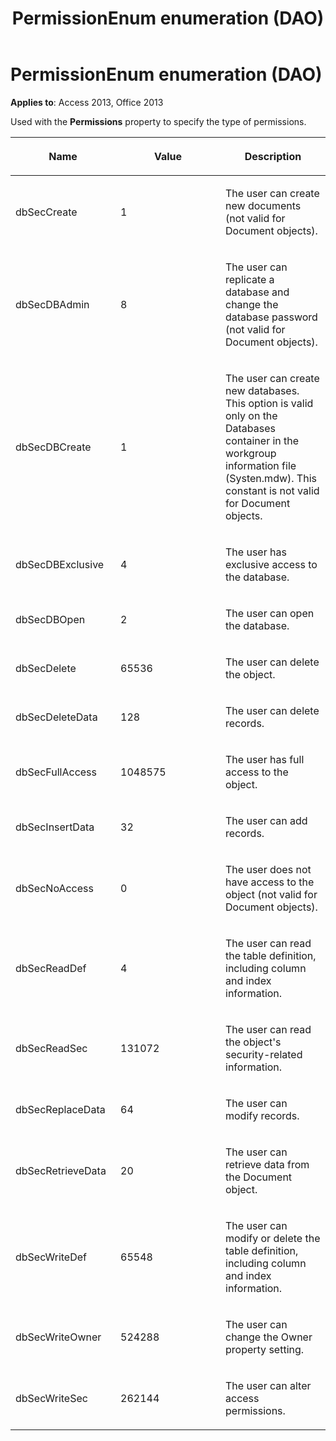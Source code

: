 ﻿---
title: PermissionEnum enumeration (DAO)
TOCTitle: PermissionEnum Enumeration
ms:assetid: dcce9940-f8a7-e915-1b69-05c341bea8cd
ms:mtpsurl: https://msdn.microsoft.com/library/Ff835373(v=office.15)
ms:contentKeyID: 48548147
ms.date: 09/18/2015
mtps_version: v=office.15
---

# PermissionEnum enumeration (DAO)


**Applies to**: Access 2013, Office 2013

Used with the **Permissions** property to specify the type of permissions.

<table>
<colgroup>
<col style="width: 33%" />
<col style="width: 33%" />
<col style="width: 33%" />
</colgroup>
<thead>
<tr class="header">
<th><p>Name</p></th>
<th><p>Value</p></th>
<th><p>Description</p></th>
</tr>
</thead>
<tbody>
<tr class="odd">
<td><p>dbSecCreate</p></td>
<td><p>1</p></td>
<td><p>The user can create new documents (not valid for Document objects).</p></td>
</tr>
<tr class="even">
<td><p>dbSecDBAdmin</p></td>
<td><p>8</p></td>
<td><p>The user can replicate a database and change the database password (not valid for Document objects).</p></td>
</tr>
<tr class="odd">
<td><p>dbSecDBCreate</p></td>
<td><p>1</p></td>
<td><p>The user can create new databases. This option is valid only on the Databases container in the workgroup information file (Systen.mdw). This constant is not valid for Document objects.</p></td>
</tr>
<tr class="even">
<td><p>dbSecDBExclusive</p></td>
<td><p>4</p></td>
<td><p>The user has exclusive access to the database.</p></td>
</tr>
<tr class="odd">
<td><p>dbSecDBOpen</p></td>
<td><p>2</p></td>
<td><p>The user can open the database.</p></td>
</tr>
<tr class="even">
<td><p>dbSecDelete</p></td>
<td><p>65536</p></td>
<td><p>The user can delete the object.</p></td>
</tr>
<tr class="odd">
<td><p>dbSecDeleteData</p></td>
<td><p>128</p></td>
<td><p>The user can delete records.</p></td>
</tr>
<tr class="even">
<td><p>dbSecFullAccess</p></td>
<td><p>1048575</p></td>
<td><p>The user has full access to the object.</p></td>
</tr>
<tr class="odd">
<td><p>dbSecInsertData</p></td>
<td><p>32</p></td>
<td><p>The user can add records.</p></td>
</tr>
<tr class="even">
<td><p>dbSecNoAccess</p></td>
<td><p>0</p></td>
<td><p>The user does not have access to the object (not valid for Document objects).</p></td>
</tr>
<tr class="odd">
<td><p>dbSecReadDef</p></td>
<td><p>4</p></td>
<td><p>The user can read the table definition, including column and index information.</p></td>
</tr>
<tr class="even">
<td><p>dbSecReadSec</p></td>
<td><p>131072</p></td>
<td><p>The user can read the object's security-related information.</p></td>
</tr>
<tr class="odd">
<td><p>dbSecReplaceData</p></td>
<td><p>64</p></td>
<td><p>The user can modify records.</p></td>
</tr>
<tr class="even">
<td><p>dbSecRetrieveData</p></td>
<td><p>20</p></td>
<td><p>The user can retrieve data from the Document object.</p></td>
</tr>
<tr class="odd">
<td><p>dbSecWriteDef</p></td>
<td><p>65548</p></td>
<td><p>The user can modify or delete the table definition, including column and index information.</p></td>
</tr>
<tr class="even">
<td><p>dbSecWriteOwner</p></td>
<td><p>524288</p></td>
<td><p>The user can change the Owner property setting.</p></td>
</tr>
<tr class="odd">
<td><p>dbSecWriteSec</p></td>
<td><p>262144</p></td>
<td><p>The user can alter access permissions.</p></td>
</tr>
</tbody>
</table>

